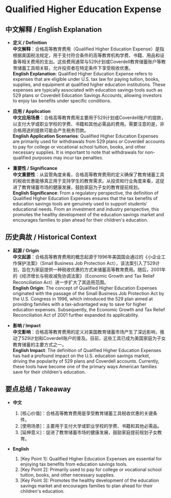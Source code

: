 # Qualified Higher Education Expense

## 中文解释 / English Explanation

* **定义 / Definition**  
  **中文解释**：合格高等教育费用（Qualified Higher Education Expense）是指根据美国税法规定，用于支付符合条件的高等教育机构学费、书籍、用品和设备等相关费用的支出。这些费用通常与529计划或Coverdell教育储蓄账户等教育储蓄工具相关联，允许投资者在特定条件下享受税收优惠。  
  **English Explanation**: Qualified Higher Education Expense refers to expenses that are eligible under U.S. tax law for paying tuition, books, supplies, and equipment at qualified higher education institutions. These expenses are typically associated with education savings tools such as 529 plans or Coverdell Education Savings Accounts, allowing investors to enjoy tax benefits under specific conditions.

* **应用 / Application**  
  **中文应用场景**：合格高等教育费用主要用于529计划或Coverdell账户的提款，以支付大学或职业学校的学费、书籍和其他必需品的费用。需要注意的是，非合格用途的提款可能会产生税务罚款。  
  **English Application Scenarios**: Qualified Higher Education Expenses are primarily used for withdrawals from 529 plans or Coverdell accounts to pay for college or vocational school tuition, books, and other necessary supplies. It is important to note that withdrawals for non-qualified purposes may incur tax penalties.

* **重要性 / Significance**  
  **中文重要性**：从监管角度来看，合格高等教育费用的定义确保了教育储蓄工具的税收优惠能够真正用于支持学生的教育需求。从投资和行业角度来看，这促进了教育储蓄市场的健康发展，鼓励家庭为子女的教育提前规划。  
  **English Significance**: From a regulatory perspective, the definition of Qualified Higher Education Expenses ensures that the tax benefits of education savings tools are genuinely used to support students' educational needs. From an investment and industry perspective, this promotes the healthy development of the education savings market and encourages families to plan ahead for their children's education.

## 历史典故 / Historical Context

* **起源 / Origin**  
  **中文起源**：合格高等教育费用的概念起源于1996年美国国会通过的《小企业工作保护法案》（Small Business Job Protection Act），该法案引入了529计划，旨在为家庭提供一种税收优惠的方式来储蓄高等教育费用。随后，2001年的《经济增长与税收减免协调法案》（Economic Growth and Tax Relief Reconciliation Act）进一步扩大了其适用范围。  
  **English Origin**: The concept of Qualified Higher Education Expenses originated with the passage of the Small Business Job Protection Act by the U.S. Congress in 1996, which introduced the 529 plan aimed at providing families with a tax-advantaged way to save for higher education expenses. Subsequently, the Economic Growth and Tax Relief Reconciliation Act of 2001 further expanded its applicability.

* **影响 / Impact**  
  **中文影响**：合格高等教育费用的定义对美国教育储蓄市场产生了深远影响，推动了529计划和Coverdell账户的普及。目前，这些工具已成为美国家庭为子女教育储蓄的主要方式之一。  
  **English Impact**: The definition of Qualified Higher Education Expenses has had a profound impact on the U.S. education savings market, driving the popularity of 529 plans and Coverdell accounts. Currently, these tools have become one of the primary ways American families save for their children's education.

## 要点总结 / Takeaway

* **中文**  
  1. [核心价值]：合格高等教育费用是享受教育储蓄工具税收优惠的关键条件。
  2. [使用场景]：主要用于支付大学或职业学校的学费、书籍和其他必需品。
  3. [延伸意义]：促进了教育储蓄市场的健康发展，鼓励家庭提前规划子女教育。

* **English**  
  1. [Key Point 1]: Qualified Higher Education Expenses are essential for enjoying tax benefits from education savings tools.
  2. [Key Point 2]: Primarily used to pay for college or vocational school tuition, books, and other necessary supplies.
  3. [Key Point 3]: Promotes the healthy development of the education savings market and encourages families to plan ahead for their children's education.